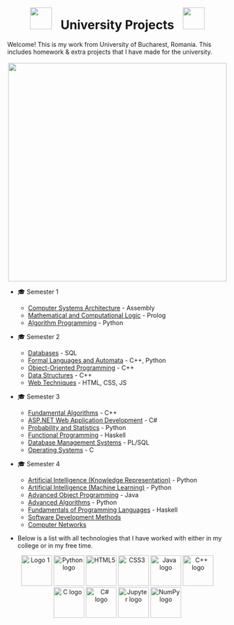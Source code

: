 <div align="center">
  
# <img src="https://user-images.githubusercontent.com/74038190/213844263-a8897a51-32f4-4b3b-b5c2-e1528b89f6f3.png" width="50px" /> &nbsp; University Projects &nbsp; <img src="https://user-images.githubusercontent.com/74038190/213844263-a8897a51-32f4-4b3b-b5c2-e1528b89f6f3.png" width="50px" />
</div>
Welcome! This is my work from University of Bucharest, Romania. This includes homework & extra projects that I have made for the university.
<br><br>
<div align="center">
<img src="https://user-images.githubusercontent.com/74038190/212749447-bfb7e725-6987-49d9-ae85-2015e3e7cc41.gif" width="500">
<br>
</div>

* 🎓 Semester 1
  - [Computer Systems Architecture](https://github.com/MihneaCucu/StorageManagement) - Assembly 
  - [Mathematical and Computational Logic](https://github.com/MihneaCucu/Mathematical-and-Computational-Logic) - Prolog
  - [Algorithm Programming](https://github.com/MihneaCucu/Algorithm-Programming) - Python 
    
* 🎓 Semester 2
  - [Databases](https://github.com/MihneaCucu/Databases) - SQL
  - [Formal Languages and Automata](https://github.com/MihneaCucu/Formal-Languages-and-Automata) - C++, Python
  - [Object-Oriented Programming](https://github.com/MihneaCucu/Brickset-Project) - C++
  - [Data Structures](https://github.com/MihneaCucu/Data-Structures) - C++
  - [Web Techniques](https://github.com/MihneaCucu/Web-Techniques) - HTML, CSS, JS
    
* 🎓 Semester 3
  - [Fundamental Algorithms](https://github.com/MihneaCucu/Fundamental-Algorithms) - C++
  - [ASP.NET Web Application Development](https://github.com/MihneaCucu/TurboPiese) - C#
  - [Probability and Statistics](https://github.com/MihneaCucu/SpeechRecognition) - Python
  - [Functional Programming](https://github.com/MihneaCucu/Functional-Programming) - Haskell
  - [Database Management Systems](https://github.com/MihneaCucu/Database-Management-Systems) - PL/SQL
  - [Operating Systems](https://github.com/MihneaCucu/Operating-Systems/blob/main/README.md) - C

* 🎓 Semester 4
  - [Artificial Intelligence (Knowledge Representation)](https://github.com/MihneaCucu/Artificial-Intelligence-Knowledge-Representation) - Python
  -  [Artificial Intelligence (Machine Learning)](https://github.com/MihneaCucu/Artificial-Intelligence-Machine-Learning) - Python
  - [Advanced Object Programming](https://github.com/MihneaCucu/AirplaneTickets) - Java
  - [Advanced Algorithms](https://github.com/MihneaCucu/A) - Python
  - [Fundamentals of Programming Languages](https://github.com/MihneaCucu/Fundamentals-of-Programming-Languages) - Haskell
  - [Software Development Methods](https://github.com/MihneaCucu/Polygraph)
  - [Computer Networks](https://github.com/curs-retele-2025/retele-default-gateway)


* Below is a list with all technologies that I have worked with either in my college or in my free time.
<div align="center">
  <img src="https://user-images.githubusercontent.com/74038190/212257454-16e3712e-945a-4ca2-b238-408ad0bf87e6.gif" width="70" alt="Logo 1" />
<img src="https://user-images.githubusercontent.com/74038190/212257472-08e52665-c503-4bd9-aa20-f5a4dae769b5.gif" width="70" alt="Python logo" />
<img src="https://github.com/Anmol-Baranwal/Cool-GIFs-For-GitHub/assets/74038190/29fd6286-4e7b-4d6c-818f-c4765d5e39a9" width="70" alt="HTML5" />
<img src="https://github.com/Anmol-Baranwal/Cool-GIFs-For-GitHub/assets/74038190/67f477ed-6624-42da-99f0-1a7b1a16eecb" width="70" alt="CSS3" />
<img src="https://cdn.jsdelivr.net/gh/devicons/devicon/icons/java/java-original.svg" width="70" alt="Java logo" />
<img src="https://cdn.jsdelivr.net/gh/devicons/devicon/icons/cplusplus/cplusplus-original.svg" width="70" alt="C++ logo" />
<img src="https://cdn.jsdelivr.net/gh/devicons/devicon/icons/c/c-original.svg" width="70" alt="C logo" />
<img src="https://cdn.jsdelivr.net/gh/devicons/devicon/icons/csharp/csharp-original.svg" width="70" alt="C# logo" />
<img src="https://cdn.jsdelivr.net/gh/devicons/devicon/icons/jupyter/jupyter-original.svg" width="70" alt="Jupyter logo" />
<img src="https://cdn.jsdelivr.net/gh/devicons/devicon/icons/numpy/numpy-original.svg" width="70" alt="NumPy logo" />
</div>
